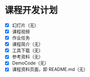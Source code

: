 # 课程开发计划

- [x] 幻灯片（无）
- [x] 课程视频
- [x] 作业任务
- [x] 课程简介（无）
- [x] 工具下载（无）
- [x] 参考资料（无）
- [x] DemoCode（无）
- [x] 课程资料页面，即 README.md（无）